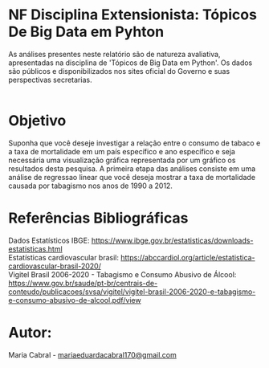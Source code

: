 # NF Disciplina Extensionista: Tópicos De Big Data em Pyhton
As análises presentes neste relatório são de natureza avaliativa, apresentadas na disciplina de 'Tópicos de Big Data em Python'. Os dados são públicos e disponibilizados nos sites oficial do Governo e suas perspectivas secretarias.
<br><br>

# Objetivo
Suponha que você deseje investigar a relação entre o consumo de tabaco e a taxa de mortalidade em um país específico e ano específico e seja necessária uma visualização gráfica representada por um gráfico os resultados desta pesquisa.
A primeira etapa das análises consiste em uma análise de regressao linear que você deseja mostrar a taxa de mortalidade causada por tabagismo nos anos de 1990 a 2012.

# Referências Bibliográficas
 Dados Estatísticos IBGE: https://www.ibge.gov.br/estatisticas/downloads-estatisticas.html<br>
 Estatísticas cardiovascular brasil: https://abccardiol.org/article/estatistica-cardiovascular-brasil-2020/<br>
 Vigitel Brasil 2006-2020 - Tabagismo e Consumo Abusivo de Álcool: https://www.gov.br/saude/pt-br/centrais-de-conteudo/publicacoes/svsa/vigitel/vigitel-brasil-2006-2020-e-tabagismo-e-consumo-abusivo-de-alcool.pdf/view
 
# Autor:
Maria Cabral - mariaeduardacabral170@gmail.com
